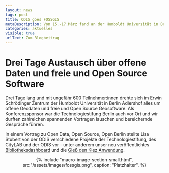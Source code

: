 ```yaml
---
layout: news
tags: post
title: ODIS goes FOSSGIS
metaDescription: Von 15.-17.März fand an der Humboldt Universität in Berlin Adlershof die FOSSGIS-Konferenz für Freie und Open Source Software für Geoinformationssysteme sowie für die Themen Open Data und OpenStreetMap statt. Wir waren natürlich mit einem Stand und mehreren Beiträgen vor Ort und berichten von unseren Erfahrungen und Learnings.
categories: aktuelles
visible: true
urlText: Zum Blogbeitrag
---
```

# Drei Tage Austausch über offene Daten und freie und Open Source Software
Drei Tage lang und mit ungefähr 600 Teilnehmer:innen drehte sich im Erwin Schrödinger Zentrum der Humboldt Universität in Berlin Adlershof alles um offene Geodaten und freie und Open Source Geosoftware. Als Konferenzsponsor war die Technologiestifung Berlin auch vor Ort und wir durften zahlreichen spannenden Vortragen lauschen und bereichernde Gespräche führen.

In einem Vortrag zu Open Data, Open Source, Open Berlin stellte Lisa Stubert von der ODIS verschiedene Projekte der Technologiestifung, des CityLAB und der ODIS vor - unter anderem unser neu veröffentlichtes [Bibliotheksdashboard](https://odis-berlin.de/projekte/bibliotheksdaten/) und die [Gieß den Kiez Anwendung](https://www.giessdenkiez.de/).



<center>
{% include "macro-image-section-small.html", src:"/assets/images/fossgis.png", caption: "Platzhalter". %}
</center>


